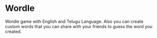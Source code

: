 # Wordle
 
Wordle game with English and Telugu Language. Also you can create custom words that you can share with your friends to guess the word you created. 
